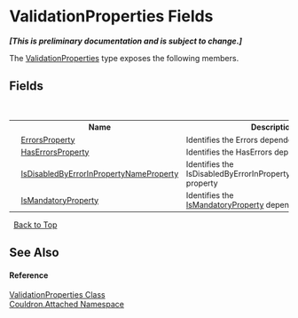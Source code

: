 # ValidationProperties Fields
 _**\[This is preliminary documentation and is subject to change.\]**_

The <a href="T_Couldron_Attached_ValidationProperties">ValidationProperties</a> type exposes the following members.


## Fields
&nbsp;<table><tr><th></th><th>Name</th><th>Description</th></tr><tr><td>![Public field](media/pubfield.gif "Public field")![Static member](media/static.gif "Static member")</td><td><a href="F_Couldron_Attached_ValidationProperties_ErrorsProperty">ErrorsProperty</a></td><td>
Identifies the Errors&nbsp;dependency property</td></tr><tr><td>![Public field](media/pubfield.gif "Public field")![Static member](media/static.gif "Static member")</td><td><a href="F_Couldron_Attached_ValidationProperties_HasErrorsProperty">HasErrorsProperty</a></td><td>
Identifies the HasErrors&nbsp;dependency property</td></tr><tr><td>![Public field](media/pubfield.gif "Public field")![Static member](media/static.gif "Static member")</td><td><a href="F_Couldron_Attached_ValidationProperties_IsDisabledByErrorInPropertyNameProperty">IsDisabledByErrorInPropertyNameProperty</a></td><td>
Identifies the IsDisabledByErrorInPropertyName&nbsp;dependency property</td></tr><tr><td>![Public field](media/pubfield.gif "Public field")![Static member](media/static.gif "Static member")</td><td><a href="F_Couldron_Attached_ValidationProperties_IsMandatoryProperty">IsMandatoryProperty</a></td><td>
Identifies the <a href="F_Couldron_Attached_ValidationProperties_IsMandatoryProperty">IsMandatoryProperty</a>&nbsp;dependency property</td></tr></table>&nbsp;
<a href="#validationproperties-fields">Back to Top</a>

## See Also


#### Reference
<a href="T_Couldron_Attached_ValidationProperties">ValidationProperties Class</a><br /><a href="N_Couldron_Attached">Couldron.Attached Namespace</a><br />